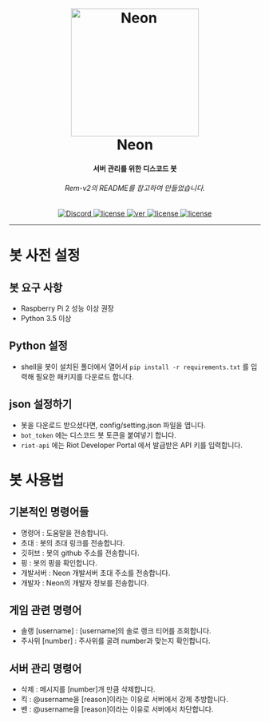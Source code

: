 <h1 align="center">
    <a href="https://discord.gg/PAC6dvw"><img src="http://i.imgur.com/VOKVy0m.jpg" width="256px" alt="Neon"></a>
  <br>
    Neon
  <br>
<h4 align="center">서버 관리를 위한 디스코드 봇</h4>
<h6 align="center">Rem-v2의 README를 참고하여 만들었습니다.</h6>
    
<p align="center">
      <a href="https://discord.gg/PAC6dvw" target="_blank"><img src="https://img.shields.io/badge/discord-server!-blue?logo=discord" alt="Discord"
      </a>
    <a href="https://discordapp.com/oauth2/authorize?client_id=559709567903072256&scope=bot" target="_blank"><img src="https://img.shields.io/badge/bot-add!-blue?logo=discord" alt="license">
    </a>
    <a href="https://www.python.org/downloads" target="_blank"><img src="https://img.shields.io/badge/python-%E2%89%A53.5-blue" alt="ver">
    </a>
  <a href="https://www.python.org/downloads" target="_blank"><img src="https://img.shields.io/github/license/sevrino/neonbot" alt="license">
  </a>
  <a href="https://github.com/sevrino/neonbot/issues" target="_blank"><img src="https://img.shields.io/github/issues/sevrino/neonbot" alt="license">
  </a>
  </p>

---

# 봇 사전 설정

## 봇 요구 사항

- Raspberry Pi 2 성능 이상 권장
- Python 3.5 이상

## Python 설정

- shell을 봇이 설치된 폴더에서 열어서 `pip install -r requirements.txt` 를 입력해 필요한 패키지를 다운로드 합니다.

## json 설정하기

- 봇을 다운로드 받으셨다면, config/setting.json 파일을 엽니다.
- `bot_token` 에는 디스코드 봇 토큰을 붙여넣기 합니다.
- `riot-api` 에는 Riot Developer Portal 에서 발급받은 API 키를 입력합니다.

# 봇 사용법

## 기본적인 명령어들

- 명령어 : 도움말을 전송합니다.
- 초대 : 봇의 초대 링크를 전송합니다.
- 깃허브 : 봇의 github 주소를 전송합니다.
- 핑 : 봇의 핑을 확인합니다.
- 개발서버 : Neon 개발서버 초대 주소를 전송합니다.
- 개발자 : Neon의 개발자 정보를 전송합니다.

## 게임 관련 명령어

- 솔랭 [username] : [username]의 솔로 랭크 티어를 조회합니다.
- 주사위 [number] : 주사위를 굴려 number과 맞는지 확인합니다.

## 서버 관리 명령어

- 삭제 : 메시지를 [number]개 만큼 삭제합니다.
- 킥 : @username을 [reason]이라는 이유로 서버에서 강제 추방합니다.
- 밴 : @username을 [reason]이라는 이유로 서버에서 차단합니다.
